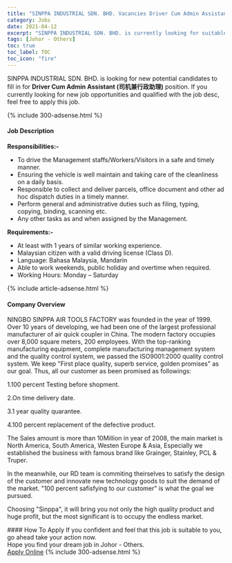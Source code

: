```yaml
---
title: "SINPPA INDUSTRIAL SDN. BHD. Vacancies Driver Cum Admin Assistant (司机兼行政助理)" 
category: Jobs 
date: 2021-04-12 
excerpt: "SINPPA INDUSTRIAL SDN. BHD. is currently looking for suitable person to fill in the Driver Cum Admin Assistant (司机兼行政助理) which based in Johor - Others" 
tags: [Johor - Others] 
toc: true 
toc_label: TOC 
toc_icon: "fire" 
--- 
```


<p>SINPPA INDUSTRIAL SDN. BHD. is looking for new potential candidates to fill in for <b>Driver Cum Admin Assistant (司机兼行政助理)</b> position. If you currently looking for new job opportunities and qualified with the job desc, feel free to apply this job.
</p>{% include 300-adsense.html %} 
<div><div><h4>Job Description</h4></div><div><div><span><div><p><strong>Responsibilities:-</strong></p><ul><li><span>To drive the Management staffs/Workers/Visitors in a safe and timely manner.</span></li><li><span>Ensuring the vehicle is well maintain and taking care of the cleanliness on a daily basis.</span></li><li><span>Responsible to collect and deliver parcels, office document and other ad hoc dispatch duties in a timely manner.</span></li><li><span>Perform general and administrative duties </span><span>such as filing, typing, copying, binding, scanning etc.</span><span></span></li><li><span>Any other tasks as and when assigned by the Management.</span></li></ul><p><strong>Requirements:-</strong></p><ul><li><span>At least with 1 years of similar working experience.</span></li><li><span>Malaysian citizen with a valid driving license (Class D).</span></li><li>Language: Bahasa Malaysia, Mandarin</li><li><span>Able to work weekends, public holiday and overtime when required.</span></li><li><span>Working Hours: Monday &#8211; Saturday</span></li></ul></div></span></div></div></div> 
{% include article-adsense.html %} 
<div><div><h4>Company Overview</h4></div><div><div><span><div><p>NINGBO SINPPA AIR TOOLS FACTORY&#160;was founded in the year of 1999. Over 10 years of developing, we had been one of the largest professional manufacturer of air quick coupler in China. The modern factory occupies over 8,000 square meters, 200 employees. With the top-ranking manufacturing equipment, complete manufacturing management system and the quality control system, we passed the ISO9001:2000 quality control system. We keep "First place quality, superb service, golden promises" as our goal. Thus, all our customer as been promised as followings:</p><p>1.100 percent Testing before shopment.</p><p>2.On time delivery date.</p><p>3.1 year quality quarantee.</p><p>4.100 percent replacement of the defective product.</p><p>The Sales amount is more than 10Million in year of 2008, the main market is North America, South America, Westen Europe &amp; Asia, Especially&#160;we established the business with famous brand like Grainger, Stainley, PCL &amp; Truper.</p><p>In the meanwhile, our RD team is commiting theirselves to satisfy the design of the customer and innovate new technology goods to suit the demand of the market. "100 percent safisfying to our customer" is what the goal we pursued.</p><p>Choosing "Sinppa", it will bring you not only the high quality product and huge profit, but the most significant is to occupy the endless market.</p></div></span></div></div></div> 
#### How To Apply 
If you confident and feel that this job is suitable to you, go ahead take your action now. <br/> 
Hope you find your dream job in Johor - Others. <br/> 
<a href="https://www.jobstreet.com.my/en/job/driver-cum-admin-assistant-司机兼行政助理-4534155?jobId=jobstreet-my-job-4534155&" class="btn btn--info" target="_blank" rel="nofollow noopenner">Apply Online</a> 
{% include 300-adsense.html %} 